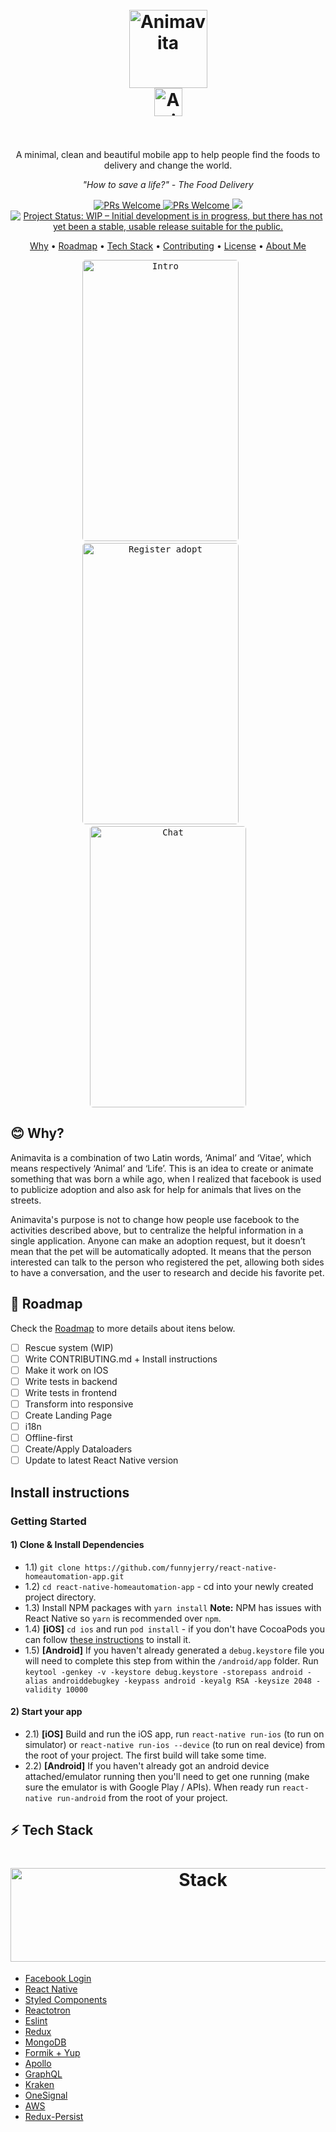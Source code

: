 <h1 align="center">
  <br>
  <img src="https://image.prntscr.com/image/YrkdAm5xSxe0MmkqrvGeJA.png" alt="Animavita" height="125" width="125">
  <br>
  <img src="https://i.imgur.com/iSizpPl.png" alt="Animavita" height="45" width="">
  <br><br>
</h1>

<p align="center">A minimal, clean and beautiful mobile app to help people find the foods to delivery and change the world.</p>

<p align="center"><i>"How to save a life?" - The Food Delivery</i> </p>

<p align="center">
  <a href="http://makeapullrequest.com">
    <img src="https://img.shields.io/badge/progress-40%25-brightgreen.svg" alt="PRs Welcome">
  </a>
  <a href="http://makeapullrequest.com">
    <img src="https://img.shields.io/badge/contribuition-welcome-brightgreen.svg" alt="PRs Welcome">
  </a>
  <a href="https://saythanks.io/to/wendelfreitas">
      <img src="https://img.shields.io/badge/SayThanks.io-%E2%98%BC-1EAEDB.svg">
  </a>
<a href="https://www.repostatus.org/#wip"><img src="https://www.repostatus.org/badges/latest/wip.svg" alt="Project Status: WIP – Initial development is in progress, but there has not yet been a stable, usable release suitable for the public." /></a>  
</p>

<p align="center">
  <a href="#blush-why">Why</a> •
  <a href="#dizzy-roadmap">Roadmap</a> •
  <a href="#zap-tech-stack">Tech Stack</a> •
  <a href="#handshake-contributing">Contributing</a> •  
  <a href="#tophat-license">License</a> •
  <a href="#art-about-me">About Me</a>
</p>

<p align="center">
  <kbd>
    <img width="250" style="border-radius: 5px" height="450" src="https://i.imgur.com/7CJSiNA.gif" alt="Intro">
  </kbd>
  &nbsp;&nbsp;&nbsp;&nbsp;
  <kbd>
    <img width="250" style="border-radius: 5px" height="450" src="https://i.imgur.com/jxUIe8w.gif" alt="Register adopt">
  </kbd>
  &nbsp;&nbsp;&nbsp;&nbsp;
  <kbd>
    <img width="250" style="border-radius: 5px" height="450" src="https://i.imgur.com/CNczcSk.gif" alt="Chat">
  </kbd>
</p>

## :blush: **Why?**

Animavita is a combination of two Latin words, ‘Animal’ and ‘Vitae’, which means respectively ‘Animal’ and ‘Life’. This is an idea to create or animate something that was born a while ago, when I realized that facebook is used to publicize adoption and also ask for help for animals that lives on the streets.

Animavita's purpose is not to change how people use facebook to the activities described above, but to centralize the helpful information in a single application. Anyone can make an adoption request, but it doesn’t mean that the pet will be automatically adopted. It means that the person interested can talk to the person who registered the pet, allowing both sides to have a conversation, and the user to research and decide his favorite pet.

## :dizzy: **Roadmap**

Check the [Roadmap](/ROADMAP.md) to more details about itens below.

-   [ ] Rescue system (WIP)
-   [ ] Write CONTRIBUTING.md + Install instructions
-   [ ] Make it work on IOS
-   [ ] Write tests in backend
-   [ ] Write tests in frontend
-   [ ] Transform into responsive
-   [ ] Create Landing Page
-   [ ] i18n
-   [ ] Offline-first
-   [ ] Create/Apply Dataloaders
-   [ ] Update to latest React Native version

## **Install instructions**

### Getting Started

#### 1) Clone & Install Dependencies

- 1.1) `git clone https://github.com/funnyjerry/react-native-homeautomation-app.git`
- 1.2) `cd react-native-homeautomation-app` - cd into your newly created project directory.
- 1.3) Install NPM packages with `yarn install`
        **Note:** NPM has issues with React Native so `yarn` is recommended over `npm`.
- 1.4) **[iOS]** `cd ios` and run `pod install` - if you don't have CocoaPods you can follow [these instructions](https://guides.cocoapods.org/using/getting-started.html#getting-started) to install it.
- 1.5) **[Android]** If you haven't already generated a `debug.keystore` file you will need to complete this step from within the `/android/app` folder. Run `keytool -genkey -v -keystore debug.keystore -storepass android -alias androiddebugkey -keypass android -keyalg RSA -keysize 2048 -validity 10000`

#### 2) Start your app

- 2.1) **[iOS]** Build and run the iOS app, run `react-native run-ios` (to run on simulator) or `react-native run-ios --device` (to run on real device) from the root of your project. The first build will take some time.
- 2.2) **[Android]** If you haven't already got an android device attached/emulator running then you'll need to get one running (make sure the emulator is with Google Play / APIs). When ready run `react-native run-android` from the root of your project.

## :zap: **Tech Stack**

<h1 align="center">
  <img src="https://miro.medium.com/max/2600/1*pD7ShcZ7YHIMXe2mgiFzbg.png" alt="Stack" height="150" width="600">
  <br>
</h1>

-   [Facebook Login](https://github.com/facebook/react-native-fbsdk)
-   [React Native](https://github.com/facebook/react-native)
-   [Styled Components](https://www.styled-components.com/)
-   [Reactotron](https://infinite.red/reactotron)
-   [Eslint](https://eslint.org/)
-   [Redux](https://github.com/reduxjs/react-redux)
-   [MongoDB](https://www.mongodb.com/)
-   [Formik + Yup](https://jaredpalmer.com/formik/)
-   [Apollo](https://apollographql.com)
-   [GraphQL](https://github.com/facebook/graphql)
-   [Kraken](https://github.com/wendelfreitas/kraken)
-   [OneSignal](https://onesignal.com)
-   [AWS](https://aws.amazon.com/pt/)
-   [Redux-Persist](https://github.com/rt2zz/redux-persist)